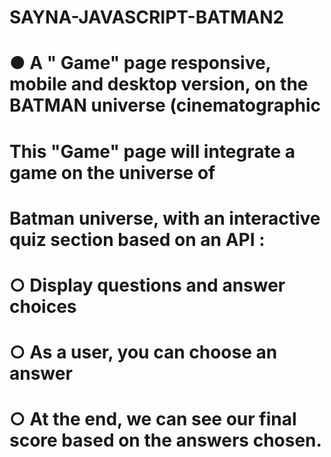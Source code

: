 # SAYNA-JAVASCRIPT-BATMAN2
# ● A " Game" page  responsive, mobile and desktop version, on the BATMAN universe (cinematographic 
   # This "Game" page will integrate a game on the universe of 
   # Batman universe, with an interactive quiz section based on an API :
   # ○ Display questions and answer choices
   # ○ As a user, you can choose an answer 
   # ○ At the end, we can see our final score based on the answers chosen.